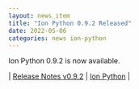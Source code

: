 ```yaml
---
layout: news_item
title: "Ion Python 0.9.2 Released"
date: 2022-05-06
categories: news ion-python
---
```


Ion Python 0.9.2 is now available.

| [Release Notes v0.9.2](https://github.com/amazon-ion/ion-python/releases/tag/v0.9.2) | [Ion Python](https://github.com/amazon-ion/ion-python) |

